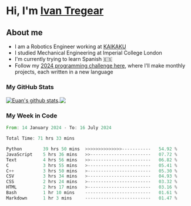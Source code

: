 # Hi, I'm [Ivan Tregear](https://www.linkedin.com/in/ivantregear/)

## About me

* I am a Robotics Engineer working at [KAIKAKU](https://github.com/KAIKAKU-AI)
* I studied Mechanical Engineering at Imperial College London
* I'm currently trying to learn Spanish :es:
* Follow my [2024 programming challenge here](https://github.com/ITregear?tab=repositories), where I'll make monthly projects, each written in a new language


### My GitHub Stats

<a href="#my-github-stats">
  <img align="center" src="https://github-readme-stats.vercel.app/api?username=itregear&count_private=true&show_icons=true&include_all_commits=true&theme=material-palenight" alt="Euan's github stats" />
</a>

<a href="#my-github-stats">
  <img align="center" src="https://github-readme-stats.vercel.app/api/top-langs/?username=itregear&layout=compact&theme=material-palenight" />
</a>

### My Week in Code
<!--START_SECTION:waka-->

```rust
From: 14 January 2024 - To: 16 July 2024

Total Time: 71 hrs 33 mins

Python        39 hrs 50 mins  >>>>>>>>>>>>>>-----------   54.92 %
JavaScript    5 hrs 36 mins   >>-----------------------   07.72 %
Text          4 hrs 56 mins   >>-----------------------   06.82 %
C             3 hrs 55 mins   >------------------------   05.41 %
C++           3 hrs 50 mins   >------------------------   05.30 %
CSV           3 hrs 34 mins   >------------------------   04.93 %
CSS           2 hrs 24 mins   >------------------------   03.32 %
HTML          2 hrs 17 mins   >------------------------   03.16 %
Bash          1 hr 10 mins    -------------------------   01.61 %
Markdown      1 hr 3 mins     -------------------------   01.47 %
```

<!--END_SECTION:waka-->
